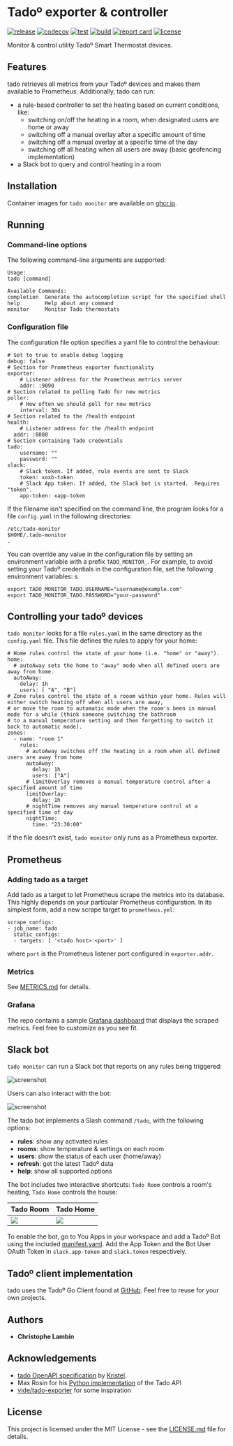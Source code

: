 # Tadoº exporter & controller
[![release](https://img.shields.io/github/v/tag/clambin/tado-exporter?color=green&label=release&style=plastic)](https://github.com/clambin/tado-exporter/releases)
[![codecov](https://img.shields.io/codecov/c/gh/clambin/tado-exporter?style=plastic)](https://app.codecov.io/gh/clambin/tado-exporter)
[![test](https://github.com/clambin/tado-exporter/workflows/test/badge.svg)](https://github.com/clambin/tado-exporter/actions)
[![build](https://github.com/clambin/tado-exporter/workflows/build/badge.svg)](https://github.com/clambin/tado-exporter/actions)
[![report card](https://goreportcard.com/badge/github.com/clambin/tado-exporter)](https://goreportcard.com/report/github.com/clambin/tado-exporter)
[![license](https://img.shields.io/github/license/clambin/tado-exporter?style=plastic)](LICENSE.md)

Monitor & control utility Tadoº Smart Thermostat devices.

## Features

tado retrieves all metrics from your Tadoº devices and makes them available to Prometheus. Additionally, tado can run:

- a rule-based controller to set the heating based on current conditions, like:
  - switching on/off the heating in a room, when designated users are home or away
  - switching off a manual overlay after a specific amount of time
  - switching off a manual overlay at a specific time of the day
  - switching off all heating when all users are away (basic geofencing implementation)
- a Slack bot to query and control heating in a room

## Installation

Container images for `tado monitor` are available on [ghcr.io](https://github.com/clambin/tado-exporter/pkgs/container/tado-monitor).

## Running
### Command-line options

The following command-line arguments are supported:

```
Usage:
tado [command]

Available Commands:
completion  Generate the autocompletion script for the specified shell
help        Help about any command
monitor     Monitor Tado thermostats
```

### Configuration file

The configuration file option specifies a yaml file to control the behaviour:

```
# Set to true to enable debug logging
debug: false
# Section for Prometheus exporter functionality
exporter:
    # Listener address for the Prometheus metrics server
    addr: :9090
# Section related to polling Tado for new metrics
poller:
    # How often we should poll for new metrics
    interval: 30s
# Section related to the /health endpoint
health:
    # Listener address for the /health endpoint
  addr: :8080
# Section containing Tado credentials
tado:
    username: ""
    password: ""
slack:
    # Slack token. If added, rule events are sent to Slack 
    token: xoxb-token
    # Slack App token. If added, the Slack bot is started.  Requires "token".
    app-token: xapp-token
```

If the filename isn't specified on the command line, the program looks for a file `config.yaml` in the following directories:

```
/etc/tado-monitor
$HOME/.tado-monitor
.
```

You can override any value in the configuration file by setting an environment variable with a prefix `TADO_MONITOR_`. 
For example, to avoid setting your Tadoº credentials in the configuration file, set the following environment variables:
s
```
export TADO_MONITOR_TADO.USERNAME="username@example.com"
export TADO_MONITOR_TADO.PASSWORD="your-password"
```

## Controlling your tadoº devices

`tado monitor` looks for a file `rules.yaml` in the same directory as the `config.yaml` file.
This file defines the rules to apply for your home:

```
# Home rules control the state of your home (i.e. "home" or "away").
home:
  # autoAway sets the home to "away" mode when all defined users are away from home.
  autoAway:
    delay: 1h
    users: [ "A", "B"]
# Zone rules control the state of a rooom within your home. Rules will either switch heating off when all users are away,
# or move the room to automatic mode when the room's been in manual mode for a while (think someone switching the bathroom
# to a manual temperature setting and then forgetting to switch it back to automatic mode).
zones:
  - name: "room 1"
    rules:
      # autoAway switches off the heating in a room when all defined users are away from home
      autoAway:
        delay: 1h
        users: ["A"]
      # limitOverlay removes a manual temperature control after a specified amount of time
      limitOverlay:
        delay: 1h
      # nightTime removes any manual temperature control at a specified time of day
      nightTime:
        time: "23:30:00"
```

If the file doesn't exist, `tado monitor` only runs as a Prometheus exporter.

## Prometheus

### Adding tado as a target

Add tado as a target to let Prometheus scrape the metrics into its database.
This highly depends on your particular Prometheus configuration. In its simplest form, add a new scrape target to `prometheus.yml`:

```
scrape_configs:
- job_name: tado
  static_configs:
  - targets: [ '<tado host>:<port>' ]
```

where `port` is the Prometheus listener port configured in `exporter.addr`.

### Metrics

See [METRICS.md](METRICS.md) for details.

### Grafana

The repo contains a sample [Grafana dashboard](assets/grafana/dashboards) that displays the scraped metrics. Feel free to customize as you see fit.

## Slack bot

`tado monitor` can run a Slack bot that reports on any rules being triggered:

![screenshot](assets/screenshots/tado_rules.png)

Users can also interact with the bot:

![screenshot](assets/screenshots/tado_slash.png)

The tado bot implements a Slash command `/tado`, with the following options:

* **rules**: show any activated rules
* **rooms**: show temperature & settings on each room
* **users**: show the status of each user (home/away)
* **refresh**: get the latest Tadoº data
* **help**: show all supported options

The bot includes two interactive shortcuts: `Tado Room` controls a room's heating, `Tado Home` controls the house:

| Tado Room                       | Tado Home |
|---------------------------------|-----------|
| ![](assets/screenshots/tado_room.png) | ![](assets/screenshots/tado_home.png) |


To enable the bot, go to You Apps in your workspace and add a Tadoº Bot using the included [manifest.yaml](assets/slack/manifest.yaml).
Add the App Token and the Bot User OAuth Token in `slack.app-token` and `slack.token` respectively.

## Tadoº client implementation 

tado uses the Tadoº Go Client found at [GitHub](https://github.com/clambin/tado). Feel free to reuse for your own projects.

## Authors

* **Christophe Lambin**

## Acknowledgements

* [tado OpenAPI specification](https://github.com/kritsel/tado-openapispec-v2) by [Kristel](https://github.com/kritsel).
* Max Rosin for his [Python implementation](https://github.com/ekeih/libtado) of the Tado API
* [vide/tado-exporter](https://github.com/vide/tado-exporter) for some inspiration

## License

This project is licensed under the MIT License - see the [LICENSE.md](LICENSE.md) file for details.

